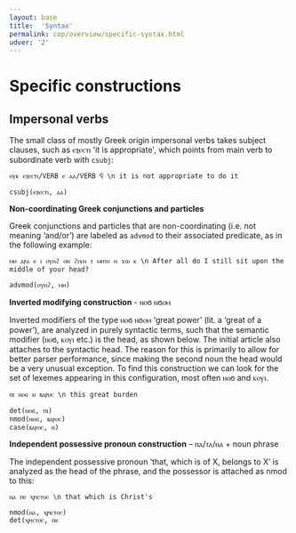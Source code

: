 ```yaml
---
layout: base
title:  'Syntax'
permalink: cop/overview/specific-syntax.html
udver: '2'
---
```


# Specific constructions

## Impersonal verbs

The small class of mostly Greek origin impersonal verbs takes subject clauses, such as ⲉⲝⲉⲥⲧⲓ 'it is appropriate', which points from main verb to subordinate verb with `csubj`:

~~~ sdparse
ⲟⲩⲕ ⲉⲝⲉⲥⲧⲓ/VERB ⲉ ⲁⲁ/VERB ϥ \n it is not appropriate to do it

csubj(ⲉⲝⲉⲥⲧⲓ, ⲁⲁ)
~~~

**Non-coordinating Greek conjunctions and particles**

Greek conjunctions and particles that are non-coordinating (i.e. not meaning ‘and/or’) are labeled as `advmod` to their associated predicate, as in the following example:

~~~ sdparse
ⲙⲏ ⲁⲣⲁ ⲉ ⲓ ⲟⲩⲏϩ ⲟⲛ ϩⲓϫⲛ ⲧ ⲙⲏⲧⲉ ⲛ ϫⲱ ⲕ \n After all do I still sit upon the middle of your head? 

advmod(ⲟⲩⲏϩ, ⲙⲏ)
~~~

**Inverted modifying construction** - ⲛⲟϭ ⲛϭⲟⲙ

Inverted modifiers of the type ⲛⲟϭ ⲛϭⲟⲙ ‘great power’ (lit. a ‘great of a power’), are analyzed in purely syntactic terms, such that the semantic modifier (ⲛⲟϭ, ⲕⲟⲩⲓ etc.) is the head, as shown below. The initial article also attaches to the syntactic head. The reason for this is primarily to allow for better parser performance, since making the second noun the head would be a very unusual exception. To find this construction we can look for the set of lexemes appearing in this configuration, most often ⲛⲟϭ and ⲕⲟⲩⲓ.

~~~ sdparse
ⲡⲓ ⲛⲟϭ ⲛ ⲃⲁⲣⲟⲥ \n this great burden

det(ⲛⲟϭ, ⲡⲓ) 
nmod(ⲛⲟϭ, ⲃⲁⲣⲟⲥ)
case(ⲃⲁⲣⲟⲥ, ⲛ)
~~~

**Independent possessive pronoun construction** – ⲡⲁ/ⲧⲁ/ⲛⲁ + noun phrase

The independent possessive pronoun ‘that, which is of X, belongs to X’ is analyzed as the head of the phrase, and the possessor is attached as nmod to this:

~~~ sdparse 
ⲛⲁ ⲡⲉ ⲭⲣⲓⲥⲧⲟⲥ \n that which is Christ's

nmod(ⲛⲁ, ⲭⲣⲓⲥⲧⲟⲥ)
det(ⲭⲣⲓⲥⲧⲟⲥ, ⲡⲉ
~~~
